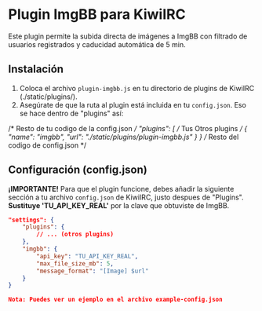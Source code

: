 # Plugin ImgBB para KiwiIRC

Este plugin permite la subida directa de imágenes a ImgBB con filtrado de usuarios registrados y caducidad automática de 5 min.

## Instalación

1.  Coloca el archivo `plugin-imgbb.js` en tu directorio de plugins de KiwiIRC (./static/plugins/).
2.  Asegúrate de que la ruta al plugin está incluida en tu `config.json`. Eso se hace dentro de "plugins" así:

/* Resto de tu codigo de la config.json */
   "plugins": [
                    /* Tus Otros plugins */
                  {
                      "name": "imgbb",
                     "url": "./static/plugins/plugin-imgbb.js"
                   }
                }
/* Resto del codigo de config.json */

## Configuración (config.json)

**¡IMPORTANTE!** Para que el plugin funcione, debes añadir la siguiente sección a tu archivo `config.json` de KiwiIRC, justo despues de "Plugins". **Sustituye 'TU_API_KEY_REAL'** por la clave que obtuviste de ImgBB.

```json
"settings": {
    "plugins": {
        // ... (otros plugins)
    },
    "imgbb": {
        "api_key": "TU_API_KEY_REAL",
        "max_file_size_mb": 5,
        "message_format": "[Image] $url"
    }
}

Nota: Puedes ver un ejemplo en el archivo example-config.json